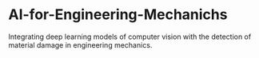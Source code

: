 # AI-for-Engineering-Mechanichs
Integrating deep learning models of computer vision with the detection of material damage in engineering mechanics.
